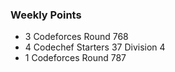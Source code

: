 ### Weekly Points
* 3 Codeforces Round 768
* 4 Codechef Starters 37 Division 4
* 1 Codeforces Round 787
